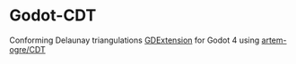 # Godot-CDT
Conforming Delaunay triangulations [GDExtension](https://docs.godotengine.org/en/stable/tutorials/scripting/gdextension/what_is_gdextension.html) for Godot 4 using [artem-ogre/CDT](https://github.com/artem-ogre/CDT)
